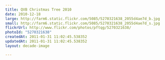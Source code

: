 ```yaml
---
title: QVB Christmas Tree 2010
date: 2010-12-18
large: http://farm6.static.flickr.com/5085/5270321638_2055d4ae7d_b.jpg
small: http://farm6.static.flickr.com/5085/5270321638_2055d4ae7d_s.jpg
flickrUrl: http://www.flickr.com/photos/pftqg/5270321638/
photoId: "5270321638"
createdAt: 2011-01-31 11:02:45.538352
updatedAt: 2011-01-31 11:02:45.538352
layout: decade-image

---
```


